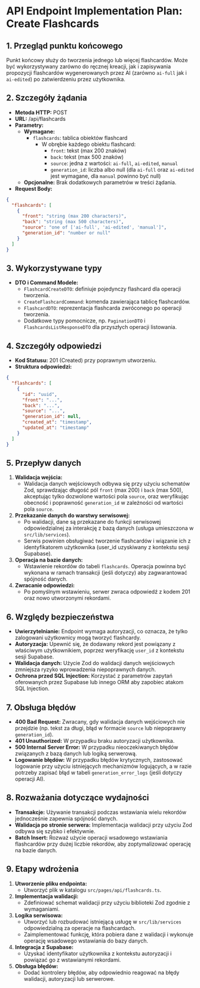 # API Endpoint Implementation Plan: Create Flashcards

## 1. Przegląd punktu końcowego
Punkt końcowy służy do tworzenia jednego lub więcej flashcardów. Może być wykorzystywany zarówno do ręcznej kreacji, jak i zapisywania propozycji flashcardów wygenerowanych przez AI (zarówno `ai-full` jak i `ai-edited`) po zatwierdzeniu przez użytkownika.

## 2. Szczegóły żądania
- **Metoda HTTP:** POST
- **URL:** /api/flashcards
- **Parametry:**
  - **Wymagane:** 
    - `flashcards`: tablica obiektów flashcard
      - W obrębie każdego obiektu flashcard:
        - `front`: tekst (max 200 znaków)
        - `back`: tekst (max 500 znaków)
        - `source`: jedna z wartości: `ai-full`, `ai-edited`, `manual`
        - `generation_id`: liczba albo null (dla `ai-full` oraz `ai-edited` jest wymagane, dla `manual` powinno być null)
  - **Opcjonalne:** Brak dodatkowych parametrów w treści żądania.
- **Request Body:** 
```json
{
  "flashcards": [
    {
      "front": "string (max 200 characters)",
      "back": "string (max 500 characters)",
      "source": "one of ['ai-full', 'ai-edited', 'manual']",
      "generation_id": "number or null"
    }
  ]
}
```

## 3. Wykorzystywane typy
- **DTO i Command Modele:**
  - `FlashcardCreateDTO`: definiuje pojedynczy flashcard dla operacji tworzenia.
  - `CreateFlashcardCommand`: komenda zawierająca tablicę flashcardów.
  - `FlashcardDTO`: reprezentacja flashcarda zwróconego po operacji tworzenia.
  - Dodatkowe typy pomocnicze, np. `PaginationDTO` i `FlashcardsListResponseDTO` dla przyszłych operacji listowania.

## 4. Szczegóły odpowiedzi
- **Kod Statusu:** 201 (Created) przy poprawnym utworzeniu.
- **Struktura odpowiedzi:** 
```json
{
  "flashcards": [
    {
      "id": "uuid",
      "front": "...",
      "back": "...",
      "source": "...",
      "generation_id": null,
      "created_at": "timestamp",
      "updated_at": "timestamp"
    }
  ]
}
```

## 5. Przepływ danych
1. **Walidacja wejścia:** 
   - Walidacja danych wejściowych odbywa się przy użyciu schematów Zod, sprawdzając długość pól `front` (max 200) i `back` (max 500), akceptując tylko dozwolone wartości pola `source`, oraz weryfikując obecność i poprawność `generation_id` w zależności od wartości pola `source`.
2. **Przekazanie danych do warstwy serwisowej:**
   - Po walidacji, dane są przekazane do funkcji serwisowej odpowiedzialnej za interakcję z bazą danych (usługa umieszczona w `src/lib/services`).
   - Serwis powinien obsługiwać tworzenie flashcardów i wiązanie ich z identyfikatorem użytkownika (user_id uzyskiwany z kontekstu sesji Supabase).
3. **Operacja na bazie danych:**
   - Wstawienie rekordów do tabeli `flashcards`. Operacja powinna być wykonana w ramach transakcji (jeśli dotyczy) aby zagwarantować spójność danych.
4. **Zwracanie odpowiedzi:**
   - Po pomyślnym wstawieniu, serwer zwraca odpowiedź z kodem 201 oraz nowo utworzonymi rekordami.

## 6. Względy bezpieczeństwa
- **Uwierzytelnianie:** Endpoint wymaga autoryzacji, co oznacza, że tylko zalogowani użytkownicy mogą tworzyć flashcardy.
- **Autoryzacja:** Upewnić się, że dodawany rekord jest powiązany z właściwym użytkownikiem, poprzez weryfikację `user_id` z kontekstu sesji Supabase.
- **Walidacja danych:** Użycie Zod do walidacji danych wejściowych zmniejsza ryzyko wprowadzenia niepoprawnych danych.
- **Ochrona przed SQL Injection:** Korzystać z parametrów zapytań oferowanych przez Supabase lub innego ORM aby zapobiec atakom SQL Injection.

## 7. Obsługa błędów
- **400 Bad Request:** Zwracany, gdy walidacja danych wejściowych nie przejdzie (np. tekst za długi, błąd w formacie `source` lub niepoprawny `generation_id`).
- **401 Unauthorized:** W przypadku braku autoryzacji użytkownika.
- **500 Internal Server Error:** W przypadku nieoczekiwanych błędów związanych z bazą danych lub logiką serwerową.
- **Logowanie błędów:** W przypadku błędów krytycznych, zastosować logowanie przy użyciu istniejących mechanizmów logujących, a w razie potrzeby zapisać błąd w tabeli `generation_error_logs` (jeśli dotyczy operacji AI).

## 8. Rozważania dotyczące wydajności
- **Transakcje:** Używanie transakcji podczas wstawiania wielu rekordów jednocześnie zapewnia spójność danych.
- **Walidacja po stronie serwera:** Implementacja walidacji przy użyciu Zod odbywa się szybko i efektywnie.
- **Batch Insert:** Rozważ użycie operacji wsadowego wstawiania flashcardów przy dużej liczbie rekordów, aby zoptymalizować operację na bazie danych.

## 9. Etapy wdrożenia
1. **Utworzenie pliku endpointa:** 
   - Utworzyć plik w katalogu `src/pages/api/flashcards.ts`.
2. **Implementacja walidacji:**
   - Zdefiniować schemat walidacji przy użyciu biblioteki Zod zgodnie z wymaganiami.
3. **Logika serwisowa:**
   - Utworzyć lub rozbudować istniejącą usługę w `src/lib/services` odpowiedzialną za operacje na flashcardach.
   - Zaimplementować funkcję, która pobiera dane z walidacji i wykonuje operację wsadowego wstawiania do bazy danych.
4. **Integracja z Supabase:**
   - Uzyskać identyfikator użytkownika z kontekstu autoryzacji i powiązać go z wstawianymi rekordami.
5. **Obsługa błędów:**
   - Dodać kontrolery błędów, aby odpowiednio reagować na błędy walidacji, autoryzacji lub serwerowe.
